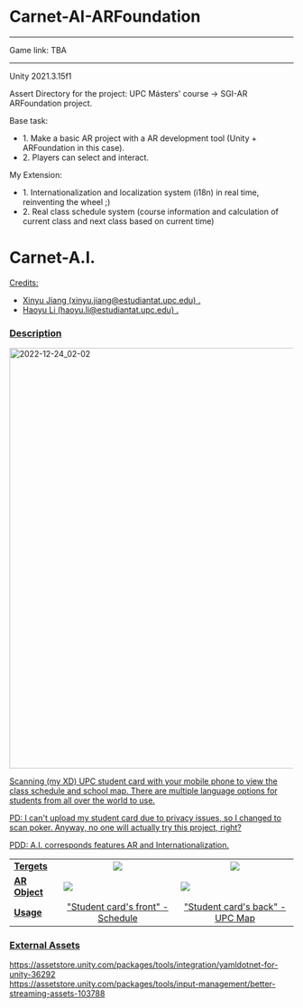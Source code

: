 # Carnet-AI-ARFoundation
<hr>
Game link: TBA
<hr>
Unity 2021.3.15f1

Assert Directory for the project: UPC Másters' course -> SGI-AR ARFoundation project.

Base task:
<ul>
<li>1. Make a basic AR project with a AR development tool (Unity + ARFoundation in this case).</li>
<li>2. Players can select and interact.</li>
</ul>

My Extension:
<ul>
<li>1. Internationalization and localization system (i18n) in real time, reinventing the wheel ;) </li>
<li>2. Real class schedule system (course information and calculation of current class and next class based on current time)</li>
</ul>

<h1>Carnet-A.I.</h1>
<u>
Credits:
<ul>
<li>Xinyu Jiang (xinyu.jiang@estudiantat.upc.edu) .</li>
<li>Haoyu Li (haoyu.li@estudiantat.upc.edu) .</li>
</ul>

<h3>Description</h3>
  <img width="745" alt="2022-12-24_02-02" src="https://user-images.githubusercontent.com/61742408/209434739-df75918d-7de2-47cf-973b-d500dcf43d69.png">
<p>Scanning (my XD) UPC student card with your mobile phone to view the class schedule and school map. There are multiple language options for students from all over the world to use. </p>
<p>PD: I can't upload my student card due to privacy issues, so I changed to scan poker. Anyway, no one will actually try this project, right?</p>
<p>PDD: A.I. corresponds features AR and Internationalization.</p>

<table>
  <tr>
     <td ><b>Tergets</b></td>
        <td align=center><img  src="https://user-images.githubusercontent.com/61742408/209436013-c66d4c6b-7ddf-4113-8d60-08107a6fbb00.png"> </td>
        <td align=center> <img src="https://user-images.githubusercontent.com/61742408/209436083-fa43be7c-03a5-4ba0-9517-d241490b84de.png"> </td>
     </tr>
    <tr>
     <td><b>AR Object</b></td>
        <td> <img src="https://user-images.githubusercontent.com/61742408/209436233-d56d3ae6-faea-47f8-bb1f-36bf035e4486.png"> </td>
        <td> <img src="https://user-images.githubusercontent.com/61742408/209436248-7c135f73-c791-4a25-967f-b7720b882fa2.png"> </td>
     </tr>
       <td><b>Usage</b></td>
        <td  align=center> "Student card's front" - Schedule</td>
        <td  align=center> "Student card's back" - UPC Map</td>
     </tr>
  
</table>
<h3>External Assets</h3>
https://assetstore.unity.com/packages/tools/integration/yamldotnet-for-unity-36292 <br>
https://assetstore.unity.com/packages/tools/input-management/better-streaming-assets-103788 <br>


